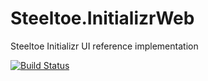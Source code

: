 # Steeltoe.InitializrWeb

Steeltoe Initializr UI reference implementation

[![Build Status](https://dev.azure.com/SteeltoeOSS/Steeltoe/_apis/build/status/Initializr/SteeltoeOSS.InitializrWeb?branchName=master)](https://dev.azure.com/SteeltoeOSS/Steeltoe/_build/latest?definitionId=32&branchName=master)